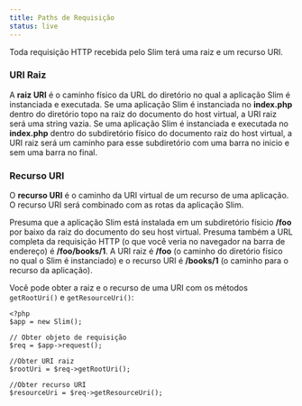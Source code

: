 ```yaml
---
title: Paths de Requisição
status: live
---
```


Toda requisição HTTP recebida pelo Slim terá uma raiz e um recurso URI.

### URI Raiz

A **raiz URI** é o caminho físico da URL do diretório no qual a aplicação Slim é instanciada e executada.
Se uma aplicação Slim é instanciada no **index.php** dentro do diretório topo na raiz do documento do host virtual,
a URI raiz será uma string vazia. Se uma aplicação Slim é instanciada e executada no **index.php** dentro do subdiretório
físico do documento raiz do host virtual, a URI raiz será um caminho para esse subdiretório com uma barra no inicio e sem
uma barra no final.

### Recurso URI

O **recurso URI** é o caminho da URI virtual de um recurso de uma aplicação. O recurso URI será combinado com as rotas
da aplicação Slim.

Presuma que a aplicação Slim está instalada em um subdiretório físicio **/foo** por baixo da raiz do documento do seu
host virtual. Presuma também a URL completa da requisição HTTP (o que você veria no navegador na barra de endereço) é  **/foo/books/1**. 
A URI raiz é **/foo** (o caminho do diretório físico no qual o Slim é instanciado) e o recurso URI é **/books/1** (o caminho para o recurso da aplicação).

Você pode obter a raiz e o recurso de uma URI com os métodos `getRootUri()` e `getResourceUri()`:

    <?php
    $app = new Slim();

    // Obter objeto de requisição
    $req = $app->request();

    //Obter URI raiz
    $rootUri = $req->getRootUri();

    //Obter recurso URI
    $resourceUri = $req->getResourceUri();
